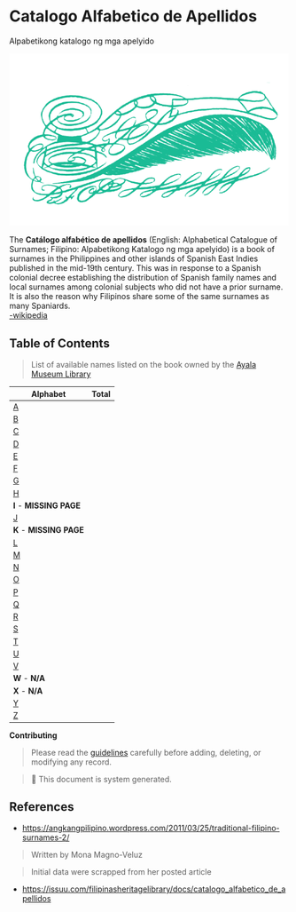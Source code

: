 # Catalogo Alfabetico de Apellidos
Alpabetikong katalogo ng mga apelyido   

![caa_logo](./src/assets/img/logo-teal.png)

The **Catálogo alfabético de apellidos** (English: Alphabetical Catalogue of Surnames; Filipino: Alpabetikong Katalogo ng mga apelyido) is a book of surnames in the Philippines and other islands of Spanish East Indies published in the mid-19th century. This was in response to a Spanish colonial decree establishing the distribution of Spanish family names and local surnames among colonial subjects who did not have a prior surname. It is also the reason why Filipinos share some of the same surnames as many Spaniards.   
[-wikipedia](https://en.wikipedia.org/wiki/Cat%C3%A1logo_alfab%C3%A9tico_de_apellidos)   

## Table of Contents  
> List of available names listed on the book owned by the [Ayala Museum Library](https://issuu.com/filipinasheritagelibrary/docs/catalogo_alfabetico_de_apellidos)

| Alphabet | Total |
| ----------- | ----------- |
| [A](./src/contents/a.json)       |     <!--display-raw-a-->         |
| [B](./src/contents/b.json)       |     <!--display-raw-b-->         | 
| [C](./src/contents/c.json)       |     <!--display-raw-c-->         |
| [D](./src/contents/d.json)       |     <!--display-raw-d-->         | 
| [E](./src/contents/e.json)       |     <!--display-raw-e-->         | 
| [F](./src/contents/f.json)       |     <!--display-raw-f-->         | 
| [G](./src/contents/g.json)       |     <!--display-raw-g-->         | 
| [H](./src/contents/h.json)       |     <!--display-raw-h-->         | 
| **I** - **MISSING PAGE**         |     <!--display-raw-i-->         | 
| [J](./src/contents/j.json)       |     <!--display-raw-j-->         | 
| **K** - **MISSING PAGE**         |     <!--display-raw-k-->         | 
| [L](./src/contents/l.json)       |     <!--display-raw-l-->         | 
| [M](./src/contents/m.json)       |     <!--display-raw-m-->         | 
| [N](./src/contents/n.json)       |     <!--display-raw-n-->         | 
| [O](./src/contents/o.json)       |     <!--display-raw-o-->         | 
| [P](./src/contents/p.json)       |     <!--display-raw-p-->         | 
| [Q](./src/contents/q.json)       |     <!--display-raw-q-->         | 
| [R](./src/contents/r.json)       |     <!--display-raw-r-->         | 
| [S](./src/contents/s.json)       |     <!--display-raw-s-->         | 
| [T](./src/contents/t.json)       |     <!--display-raw-t-->         | 
| [U](./src/contents/u.json)       |     <!--display-raw-u-->         | 
| [V](./src/contents/v.json)       |     <!--display-raw-v-->         | 
| **W** - **N/A**                  |                                  | 
| **X** - **N/A**                  |                                  | 
| [Y](./src/contents/y.json)       |     <!--display-raw-y-->         | 
| [Z](./src/contents/z.json)       |     <!--display-raw-z-->         | 


**Contributing**   
> Please read the [guidelines](./CONTRIBUTING.md) carefully before adding, deleting, or modifying any record.   

> :notebook: This document is system generated.

## References
- https://angkangpilipino.wordpress.com/2011/03/25/traditional-filipino-surnames-2/
> Written by Mona Magno-Veluz 

> Initial data were scrapped from her posted article

- https://issuu.com/filipinasheritagelibrary/docs/catalogo_alfabetico_de_apellidos